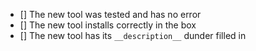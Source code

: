 - [] The new tool was tested and has no error
- [] The new tool installs correctly in the box
- [] The new tool has its `__description__` dunder filled in
